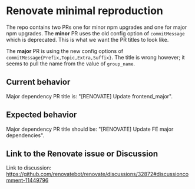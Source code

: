 # Renovate minimal reproduction

The repo contains two PRs one for minor npm upgrades and one for major npm
upgrades. The **minor** PR uses the old config option of `commitMessage` which
is deprecated. This is what we want the PR titles to look like.

The **major** PR is using the new config options of `commitMessage{Prefix,Topic,Extra,Suffix}`.
The title is wrong however; it seems to pull the name from the value of `group_name`.

## Current behavior

Major dependency PR title is: "[RENOVATE] Update frontend_major".

## Expected behavior

Major dependency PR title should be: "[RENOVATE] Update FE major dependencies".

## Link to the Renovate issue or Discussion

Link to discussion: https://github.com/renovatebot/renovate/discussions/32872#discussioncomment-11449796
